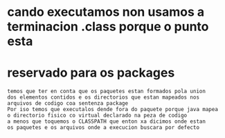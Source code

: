 # cando executamos non usamos a terminacion .class porque o punto esta
# reservado para os packages
	temos que ter en conta que os paquetes estan formados pola union
	dos elementos contidos e os directorios que estan mapeados nos 
	arquivos de codigo coa sentenza package
	Por iso temos que executalos dende fora do paquete porque java mapea
	o directorio fisico co virtual declarado na peza de codigo
	a menos que toquemos o CLASSPATH que enton xa dicimos onde estan
	os paquetes e os arquivos onde a execucion buscara por defecto
